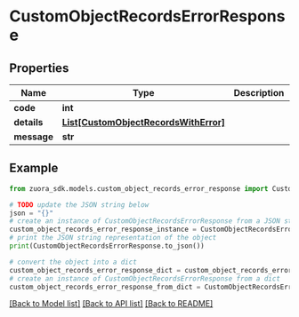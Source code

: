 # CustomObjectRecordsErrorResponse


## Properties

Name | Type | Description | Notes
------------ | ------------- | ------------- | -------------
**code** | **int** |  | [optional] 
**details** | [**List[CustomObjectRecordsWithError]**](CustomObjectRecordsWithError.md) |  | [optional] 
**message** | **str** |  | [optional] 

## Example

```python
from zuora_sdk.models.custom_object_records_error_response import CustomObjectRecordsErrorResponse

# TODO update the JSON string below
json = "{}"
# create an instance of CustomObjectRecordsErrorResponse from a JSON string
custom_object_records_error_response_instance = CustomObjectRecordsErrorResponse.from_json(json)
# print the JSON string representation of the object
print(CustomObjectRecordsErrorResponse.to_json())

# convert the object into a dict
custom_object_records_error_response_dict = custom_object_records_error_response_instance.to_dict()
# create an instance of CustomObjectRecordsErrorResponse from a dict
custom_object_records_error_response_from_dict = CustomObjectRecordsErrorResponse.from_dict(custom_object_records_error_response_dict)
```
[[Back to Model list]](../README.md#documentation-for-models) [[Back to API list]](../README.md#documentation-for-api-endpoints) [[Back to README]](../README.md)


